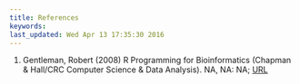 ```yaml
---
title: References
keywords: 
last_updated: Wed Apr 13 17:35:30 2016
---
```

 
1. Gentleman, Robert (2008) R Programming for Bioinformatics (Chapman \& Hall/CRC Computer Science \& Data Analysis). NA, NA: NA; [URL](http://www.amazon.com/Programming-Bioinformatics-Chapman-Computer-Analysis/dp/1420063677)

